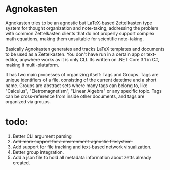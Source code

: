 # Agnokasten
Agnokasten tries to be an agnostic but LaTeX-based Zettelkasten type system for thought organization and note-taking, addressing the problem with common Zettelkasten clients that do not properly support complex math equations, making them unsuitable for scientific note-taking.

Basically Agnokasten generates and tracks LaTeX templates and documents to be used as a Zettelkasten.
You don't have run in a certain app or text-editor, anywhere works as it is only CLI. Its written on .NET Core 3.1 in C#, making it multi-plataform.

It has two main processes of organizing itself: Tags and Groups. Tags are unique identifiers of a file, consisting of the current datetime and a short name. Groups are abstract sets where many tags can belong to, like "Calculus", "Eletromagnetism", "Linear Algebra" or any specific topic. Tags can be cross-reference from inside other documents, and tags are organized via groups.

# todo:

1. Better CLI argument parsing
2. ~~Add more support for a environment-agnostic filesystem.~~
3. Add support for file tracking and text-based network visualization.
4. Better group integration.
5. Add a json file to hold all metadata information about zetts already created.
